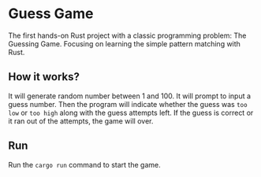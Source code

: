 # Guess Game

The first hands-on Rust project with a classic programming problem: The Guessing Game. Focusing on learning the simple pattern matching with Rust.

## How it works?

It will generate random number between 1 and 100. It will prompt to input a guess number. Then the program will indicate whether the guess was `too low` or `too high` along with the guess attempts left. If the guess is correct or it ran out of the attempts, the game will over.

## Run

Run the `cargo run` command to start the game.
